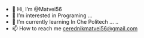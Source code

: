 - 👋 Hi, I’m @Matvei56
- 👀 I’m interested in Programing ...
- 🌱 I’m currently learning In Che Politech ...
..
- 📫 How to reach me cerednikmatvei56@gmail.com

<!---
Matvei56/Matvei56 is a ✨ special ✨ repository because its `README.md` (this file) appears on your GitHub profile.
You can click the Preview link to take a look at your changes.
--->
